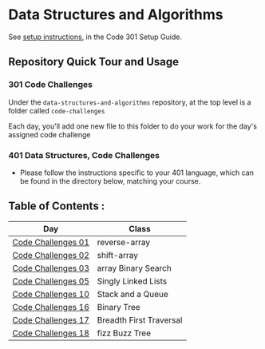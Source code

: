 # Data Structures and Algorithms

See [setup instructions](https://codefellows.github.io/setup-guide/code-301/3-code-challenges), in the Code 301 Setup Guide.

## Repository Quick Tour and Usage

### 301 Code Challenges

Under the `data-structures-and-algorithms` repository, at the top level is a folder called `code-challenges`

Each day, you'll add one new file to this folder to do your work for the day's assigned code challenge

### 401 Data Structures, Code Challenges

- Please follow the instructions specific to your 401 language, which can be found in the directory below, matching your course.


## Table of Contents :


|Day                  |Class|
|---------------      |-----| 
|[Code Challenges 01](https://github.com/IbrahimAljabr/data-structures-and-algorithms/blob/master/javascript/code-challenges/arrayReverse/readme.md)|reverse-array|
|[Code Challenges 02](https://github.com/IbrahimAljabr/data-structures-and-algorithms/blob/master/javascript/code-challenges/arrayShift/readme.md)|shift-array|
|[Code Challenges 03](https://github.com/IbrahimAljabr/data-structures-and-algorithms/blob/master/javascript/code-challenges/arrayBinarySearch/readme.md)|array Binary Search|
|[Code Challenges 05](https://github.com/IbrahimAljabr/data-structures-and-algorithms/blob/master/javascript/linkedList/readme.md)|Singly Linked Lists|
|[Code Challenges 10](https://github.com/IbrahimAljabr/data-structures-and-algorithms/blob/master/javascript/code-challenges/stacksAndQueues/readme.md)|Stack and a Queue|
|[Code Challenges 16](https://github.com/IbrahimAljabr/data-structures-and-algorithms/blob/master/javascript/code-challenges/tree/readme.md)|Binary Tree|
|[Code Challenges 17](https://github.com/IbrahimAljabr/data-structures-and-algorithms/blob/master/javascript/code-challenges/tree/readme.md)|Breadth First Traversal|
|[Code Challenges 18](https://github.com/IbrahimAljabr/data-structures-and-algorithms/blob/master/javascript/code-challenges/fizzBuzzTree/readme.md)|fizz Buzz Tree|

